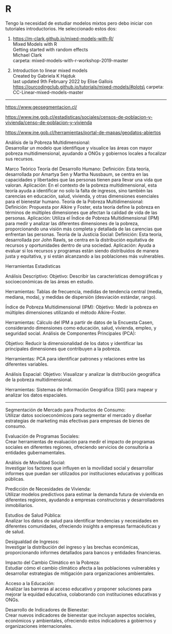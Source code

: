 # R

Tengo la necesidad de estudiar modelos mixtos pero debo iniciar con tutoriales introductorios. He seleccionado estos dos:

1. https://m-clark.github.io/mixed-models-with-R/ \
   Mixed Models with R\
   Getting started with random effects\
   Michael Clark\
   carpeta: mixed-models-with-r-workshop-2019-master


2. Introduction to linear mixed models \
   Created by Gabriela K Hajduk\
   last updated 9th February 2022 by Elise Gallois\
   https://ourcodingclub.github.io/tutorials/mixed-models/#plots\
   carpeta: CC-Linear-mixed-models-master
***


https://www.geosegmentacion.cl/

https://www.ine.gob.cl/estadisticas/sociales/censos-de-poblacion-y-vivienda/censo-de-poblacion-y-vivienda

https://www.ine.gob.cl/herramientas/portal-de-mapas/geodatos-abiertos

Análisis de la Pobreza Multidimensional:\
Desarrollar un modelo que identifique y visualice las áreas con mayor pobreza multidimensional, ayudando a ONGs y gobiernos locales a focalizar sus recursos.

Marco Teórico
Teoría del Desarrollo Humano:
Definición: Esta teoría, desarrollada por Amartya Sen y Martha Nussbaum, se centra en las capacidades y libertades que las personas tienen para llevar una vida que valoran.
Aplicación: En el contexto de la pobreza multidimensional, esta teoría ayuda a identificar no solo la falta de ingresos, sino también las carencias en educación, salud, vivienda, y otras dimensiones esenciales para el bienestar humano.
Teoría de la Pobreza Multidimensional:
Definición: Propuesta por Alkire y Foster, esta teoría define la pobreza en términos de múltiples dimensiones que afectan la calidad de vida de las personas.
Aplicación: Utiliza el Índice de Pobreza Multidimensional (IPM) para medir y analizar las diferentes dimensiones de la pobreza, proporcionando una visión más completa y detallada de las carencias que enfrentan las personas.
Teoría de la Justicia Social:
Definición: Esta teoría, desarrollada por John Rawls, se centra en la distribución equitativa de recursos y oportunidades dentro de una sociedad.
Aplicación: Ayuda a evaluar si los recursos y programas están siendo distribuidos de manera justa y equitativa, y si están alcanzando a las poblaciones más vulnerables.

Herramientas Estadísticas

Análisis Descriptivo:
Objetivo: Describir las características demográficas y socioeconómicas de las áreas en estudio.

Herramientas: Tablas de frecuencia, medidas de tendencia central (media, mediana, moda), y medidas de dispersión (desviación estándar, rango).

Índice de Pobreza Multidimensional (IPM):
Objetivo: Medir la pobreza en múltiples dimensiones utilizando el método Alkire-Foster.

Herramientas: Cálculo del IPM a partir de datos de la Encuesta Casen, considerando dimensiones como educación, salud, vivienda, empleo, y seguridad social.
Análisis de Componentes Principales (PCA):

Objetivo: Reducir la dimensionalidad de los datos y identificar las principales dimensiones que contribuyen a la pobreza.

Herramientas: PCA para identificar patrones y relaciones entre las diferentes variables.

Análisis Espacial:
Objetivo: Visualizar y analizar la distribución geográfica de la pobreza multidimensional.

Herramientas: Sistemas de Información Geográfica (SIG) para mapear y analizar los datos espaciales.

---

Segmentación de Mercado para Productos de Consumo:\
Utilizar datos socioeconómicos para segmentar el mercado y diseñar estrategias de marketing más efectivas para empresas de bienes de consumo.

Evaluación de Programas Sociales:\
Crear herramientas de evaluación para medir el impacto de programas sociales en diferentes regiones, ofreciendo servicios de consultoría a entidades gubernamentales.

Análisis de Movilidad Social:\
Investigar los factores que influyen en la movilidad social y desarrollar informes que puedan ser utilizados por instituciones educativas y políticas públicas.

Predicción de Necesidades de Vivienda:\
Utilizar modelos predictivos para estimar la demanda futura de vivienda en diferentes regiones, ayudando a empresas constructoras y desarrolladores inmobiliarios.

Estudios de Salud Pública:\
Analizar los datos de salud para identificar tendencias y necesidades en diferentes comunidades, ofreciendo insights a empresas farmacéuticas y de salud.

Desigualdad de Ingresos:\
Investigar la distribución del ingreso y las brechas económicas, proporcionando informes detallados para bancos y entidades financieras.

Impacto del Cambio Climático en la Pobreza:\
Estudiar cómo el cambio climático afecta a las poblaciones vulnerables y desarrollar estrategias de mitigación para organizaciones ambientales.

Acceso a la Educación:\
Analizar las barreras al acceso educativo y proponer soluciones para mejorar la equidad educativa, colaborando con instituciones educativas y ONGs.

Desarrollo de Indicadores de Bienestar:\
Crear nuevos indicadores de bienestar que incluyan aspectos sociales, económicos y ambientales, ofreciendo estos indicadores a gobiernos y organizaciones internacionales.
